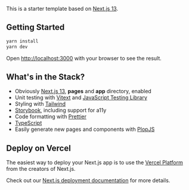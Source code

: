 This is a starter template based on [Next.js 13](https://nextjs.org/).

## Getting Started

```bash
yarn install
yarn dev
```

Open [http://localhost:3000](http://localhost:3000) with your browser to see the result.

## What's in the Stack?

- Obviously [Next.js 13](), **pages** and **app** directory, enabled
- Unit testing with [Vitext]() and [JavaScript Testing Library]()
- Styling with [Tailwind]()
- [Storybook](), including support for a11y
- Code formatting with [Prettier]()
- [TypeScript]()
- Easily generate new pages and components with [PlopJS]()

## Deploy on Vercel

The easiest way to deploy your Next.js app is to use the [Vercel Platform](https://vercel.com/new?utm_medium=default-template&filter=next.js&utm_source=create-next-app&utm_campaign=create-next-app-readme) from the creators of Next.js.

Check out our [Next.js deployment documentation](https://nextjs.org/docs/deployment) for more details.
